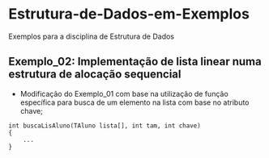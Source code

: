 # Estrutura-de-Dados-em-Exemplos
Exemplos para a disciplina de Estrutura de Dados

## Exemplo_02: Implementação de lista linear numa estrutura de alocação sequencial
* Modificação do Exemplo_01 com base na utilização de função específica para busca de um elemento na lista com base no atributo chave;
```
int buscaLisAluno(TAluno lista[], int tam, int chave)
{
    ...
}

```
